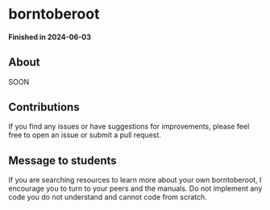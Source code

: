 # borntoberoot

#### Finished in 2024-06-03

## About

SOON

## Contributions

If you find any issues or have suggestions for improvements, please feel free to open an issue or submit a pull request.

## Message to students

If you are searching resources to learn more about your own borntoberoot, I encourage you to turn to your peers and the manuals. Do not implement any code you do not understand and cannot code from scratch.
